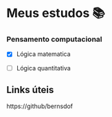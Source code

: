 # **Meus estudos 📚**
### Pensamento computacional
- [x] Lógica matematica
- [ ] Lógica quantitativa


## Links úteis
https://github/bernsdof